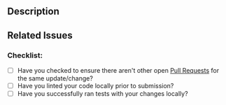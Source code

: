 <!-- You can erase any parts of this template not applicable to your Pull Request. -->

## Description
<!-- Write a brief description of the changes introduced by this PR -->

## Related Issues
<!--
  Link to the issue that is fixed by this PR (if there is one)
  e.g. Fixes #1234, Addresses #1234, Related to #1234, etc.
-->

### Checklist:

* [ ] Have you checked to ensure there aren't other open [Pull Requests](../../../pulls) for the same update/change?
* [ ] Have you linted your code locally prior to submission?
* [ ] Have you successfully ran tests with your changes locally?

